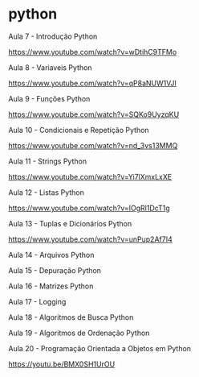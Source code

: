 # python
Aula 7 - Introdução Python

https://www.youtube.com/watch?v=wDtihC9TFMo

Aula 8 - Variaveis Python

https://www.youtube.com/watch?v=qP8aNUW1VJI

Aula 9 - Funções Python

https://www.youtube.com/watch?v=SQKo9UyzqKU

Aula 10 - Condicionais e Repetição Python

https://www.youtube.com/watch?v=nd_3vs13MMQ

Aula 11 - Strings Python

https://www.youtube.com/watch?v=Yi7lXmxLxXE

Aula 12 - Listas Python

https://www.youtube.com/watch?v=IOgRl1DcT1g

Aula 13 - Tuplas e Dicionários Python

https://www.youtube.com/watch?v=unPup2Af7I4

Aula 14 - Arquivos Python

Aula 15 - Depuração Python

Aula 16 - Matrizes Python

Aula 17 - Logging

Aula 18 - Algoritmos de Busca Python

Aula 19 - Algoritmos de Ordenação Python

Aula 20 - Programação Orientada a Objetos em Python

https://youtu.be/BMX0SH1UrOU
